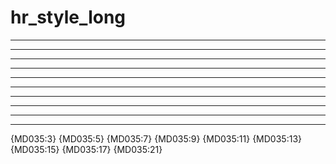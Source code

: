 # hr_style_long

***

* * *

*****

---

- - -

-----

___

_ _ _

_____

***

{MD035:3} {MD035:5} {MD035:7} {MD035:9} {MD035:11} {MD035:13} {MD035:15}
{MD035:17} {MD035:21}

<!-- markdownlint-configure-file {
  "MD035": {
    "style": "_____"
  }
} -->
